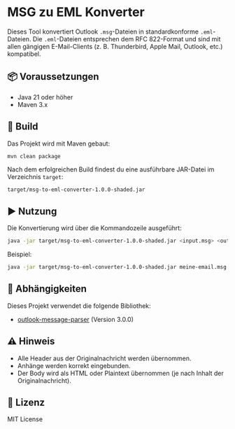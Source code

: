 # MSG zu EML Konverter

Dieses Tool konvertiert Outlook `.msg`-Dateien in standardkonforme `.eml`-Dateien. Die `.eml`-Dateien entsprechen dem RFC 822-Format und sind mit allen gängigen E-Mail-Clients (z. B. Thunderbird, Apple Mail, Outlook, etc.) kompatibel.

## 📦 Voraussetzungen

- Java 21 oder höher
- Maven 3.x

## 🔧 Build

Das Projekt wird mit Maven gebaut:

```sh
mvn clean package
```

Nach dem erfolgreichen Build findest du eine ausführbare JAR-Datei im Verzeichnis `target`:
```
target/msg-to-eml-converter-1.0.0-shaded.jar
```

## ▶️ Nutzung

Die Konvertierung wird über die Kommandozeile ausgeführt:

```sh
java -jar target/msg-to-eml-converter-1.0.0-shaded.jar <input.msg> <output.eml>
```

Beispiel:
```sh
java -jar target/msg-to-eml-converter-1.0.0-shaded.jar meine-email.msg meine-email.eml
```

## 🔗 Abhängigkeiten

Dieses Projekt verwendet die folgende Bibliothek:

- [outlook-message-parser](https://github.com/bbottema/outlook-message-parser) (Version 3.0.0)

## ⚠️ Hinweis

- Alle Header aus der Originalnachricht werden übernommen.
- Anhänge werden korrekt eingebunden.
- Der Body wird als HTML oder Plaintext übernommen (je nach Inhalt der Originalnachricht).

## 📜 Lizenz

MIT License
